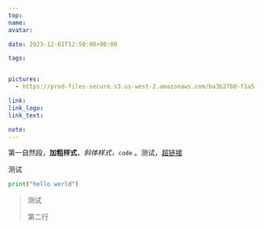 ```yaml
---
top:
name: 
avatar:

date: 2023-12-01T12:50:00+00:00

tags:


pictures:
  - https://prod-files-secure.s3.us-west-2.amazonaws.com/ba3b2760-f1a5-4a5a-b58f-c00d3288ee4b/601c3e2a-c559-4161-a027-3bdb6ae04ad7/Untitled.png?X-Amz-Algorithm=AWS4-HMAC-SHA256&X-Amz-Content-Sha256=UNSIGNED-PAYLOAD&X-Amz-Credential=AKIAT73L2G45HZZMZUHI%2F20231209%2Fus-west-2%2Fs3%2Faws4_request&X-Amz-Date=20231209T071344Z&X-Amz-Expires=3600&X-Amz-Signature=05c047826f20f70e3e5113f384cb1300343352a03930752fb2f4456eae44ed16&X-Amz-SignedHeaders=host&x-id=GetObject

link: 
link_logo:
link_text: 

note: 
---
```

第一自然段，**加粗样式**，*斜体样式，*`code` 。测试，[超链接](http://www.baidu.com/)

测试

```python
print("hello world")
```

> 测试
>
> 第二行


